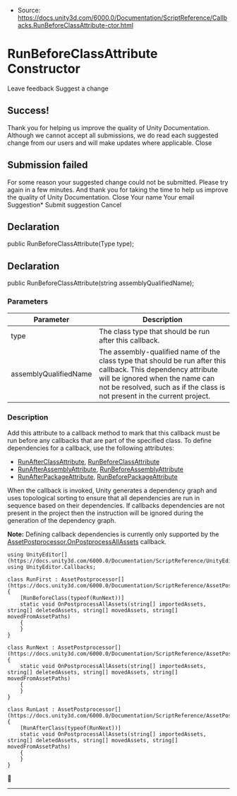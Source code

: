 * Source: https://docs.unity3d.com/6000.0/Documentation/ScriptReference/Callbacks.RunBeforeClassAttribute-ctor.html

# RunBeforeClassAttribute Constructor
Leave feedback
Suggest a change
## Success!
Thank you for helping us improve the quality of Unity Documentation. Although we cannot accept all submissions, we do read each suggested change from our users and will make updates where applicable.
Close
## Submission failed
For some reason your suggested change could not be submitted. Please <a>try again</a> in a few minutes. And thank you for taking the time to help us improve the quality of Unity Documentation.
Close
Your name Your email Suggestion* Submit suggestion
Cancel
## Declaration
public RunBeforeClassAttribute(Type type); 
## Declaration
public RunBeforeClassAttribute(string assemblyQualifiedName); 
### Parameters
Parameter | Description  
---|---  
type | The class type that should be run after this callback.  
assemblyQualifiedName | The assembly-qualified name of the class type that should be run after this callback. This dependency attribute will be ignored when the name can not be resolved, such as if the class is not present in the current project.  
### Description
Add this attribute to a callback method to mark that this callback must be run before any callbacks that are part of the specified class.
To define dependencies for a callback, use the following attributes: 
  * [RunAfterClassAttribute](https://docs.unity3d.com/6000.0/Documentation/ScriptReference/Callbacks.RunAfterClassAttribute.html), [RunBeforeClassAttribute](https://docs.unity3d.com/6000.0/Documentation/ScriptReference/Callbacks.RunBeforeClassAttribute.html)
  * [RunAfterAssemblyAttribute](https://docs.unity3d.com/6000.0/Documentation/ScriptReference/Callbacks.RunAfterAssemblyAttribute.html), [RunBeforeAssemblyAttribute](https://docs.unity3d.com/6000.0/Documentation/ScriptReference/Callbacks.RunBeforeAssemblyAttribute.html)
  * [RunAfterPackageAttribute](https://docs.unity3d.com/6000.0/Documentation/ScriptReference/Callbacks.RunAfterPackageAttribute.html), [RunBeforePackageAttribute](https://docs.unity3d.com/6000.0/Documentation/ScriptReference/Callbacks.RunBeforePackageAttribute.html)


When the callback is invoked, Unity generates a dependency graph and uses topological sorting to ensure that all dependencies are run in sequence based on their dependencies. If callbacks dependencies are not present in the project then the instruction will be ignored during the generation of the dependency graph.  
  
**Note:** Defining callback dependencies is currently only supported by the [AssetPostprocessor.OnPostprocessAllAssets](https://docs.unity3d.com/6000.0/Documentation/ScriptReference/AssetPostprocessor.OnPostprocessAllAssets.html) callback.
```
using UnityEditor[](https://docs.unity3d.com/6000.0/Documentation/ScriptReference/UnityEditor.html);
using UnityEditor.Callbacks;  
  
class RunFirst : AssetPostprocessor[](https://docs.unity3d.com/6000.0/Documentation/ScriptReference/AssetPostprocessor.html)
{
    [RunBeforeClass(typeof(RunNext))]
    static void OnPostprocessAllAssets(string[] importedAssets, string[] deletedAssets, string[] movedAssets, string[] movedFromAssetPaths)
    {
    }
}  
  
class RunNext : AssetPostprocessor[](https://docs.unity3d.com/6000.0/Documentation/ScriptReference/AssetPostprocessor.html)
{
    static void OnPostprocessAllAssets(string[] importedAssets, string[] deletedAssets, string[] movedAssets, string[] movedFromAssetPaths)
    {
    }
}  
  
class RunLast : AssetPostprocessor[](https://docs.unity3d.com/6000.0/Documentation/ScriptReference/AssetPostprocessor.html)
{
    [RunAfterClass(typeof(RunNext))]
    static void OnPostprocessAllAssets(string[] importedAssets, string[] deletedAssets, string[] movedAssets, string[] movedFromAssetPaths)
    {
    }
}

```

* * *
